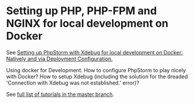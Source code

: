 # Setting up PHP, PHP-FPM and NGINX for local development on Docker
See [Setting up PhpStorm with Xdebug for local development on Docker: Natively and via Deployment Configuration.](https://www.pascallandau.com/blog/setup-phpstorm-with-xdebug-on-docker//)

Using docker for Development. How to configure PhpStorm to play nicely with Docker? 
How to setup Xdebug (including the solution for the dreaded 'Connection with Xdebug was not established.' error)?

See [full list of tutorials in the master branch](https://github.m/paslandau/docker-php-tutorial#tutorials).